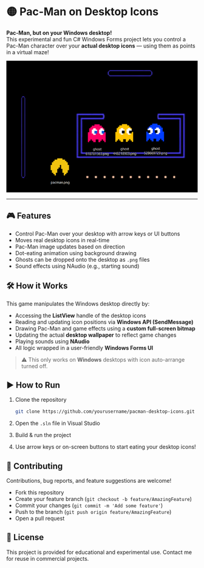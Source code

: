 # 🟡 Pac-Man on Desktop Icons

**Pac-Man, but on your Windows desktop!**  
This experimental and fun C# Windows Forms project lets you control a Pac-Man character over your **actual desktop icons** — using them as points in a virtual maze!

![Pac-Man Desktop Game Screenshot](Screenshots/pacman.png) 

---

## 🎮 Features

- Control Pac-Man over your desktop with arrow keys or UI buttons  
- Moves real desktop icons in real-time  
- Pac-Man image updates based on direction  
- Dot-eating animation using background drawing  
- Ghosts can be dropped onto the desktop as `.png` files  
- Sound effects using NAudio (e.g., starting sound)


## 🛠 How it Works

This game manipulates the Windows desktop directly by:
- Accessing the **ListView** handle of the desktop icons  
- Reading and updating icon positions via **Windows API (SendMessage)**  
- Drawing Pac-Man and game effects using a **custom full-screen bitmap**  
- Updating the actual **desktop wallpaper** to reflect game changes  
- Playing sounds using **NAudio**  
- All logic wrapped in a user-friendly **Windows Forms UI**

> ⚠️ This only works on **Windows** desktops with icon auto-arrange turned off.



## ▶️ How to Run

1. Clone the repository  
   ```bash
   git clone https://github.com/yourusername/pacman-desktop-icons.git
   ```

2. Open the `.sln` file in Visual Studio
3. Build & run the project
4. Use arrow keys or on-screen buttons to start eating your desktop icons!



## 🤝 Contributing

Contributions, bug reports, and feature suggestions are welcome!

* Fork this repository
* Create your feature branch (`git checkout -b feature/AmazingFeature`)
* Commit your changes (`git commit -m 'Add some feature'`)
* Push to the branch (`git push origin feature/AmazingFeature`)
* Open a pull request



## 📄 License

This project is provided for educational and experimental use. Contact me for reuse in commercial projects.



